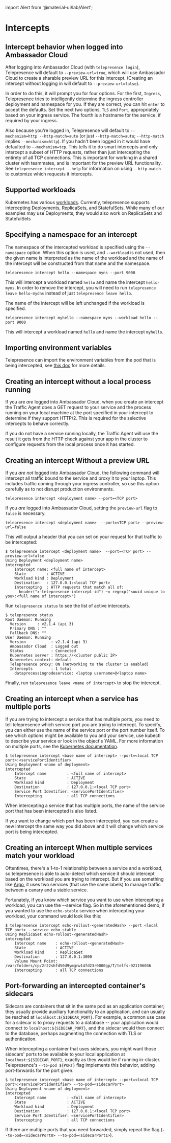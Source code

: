 import Alert from '@material-ui/lab/Alert';

# Intercepts

## Intercept behavior when logged into Ambassador Cloud

After logging into Ambassador Cloud (with `telepresence login`), Telepresence will default to `--preview-url=true`, which will use Ambassador Cloud to create a sharable preview URL for this intercept. (Creating an intercept without logging in will default to `--preview-url=false`).

In order to do this, it will prompt you for four options.  For the first, `Ingress`, Telepresence tries to intelligently determine the ingress controller deployment and namespace for you.  If they are correct, you can hit `enter` to accept the defaults.  Set the next two options, `TLS` and `Port`, appropriately based on your ingress service. The fourth is a hostname for the service, if required by your ingress.

Also because you're logged in, Telepresence will default to `--mechanism=http --http-match=auto` (or just `--http-match=auto`; `--http-match` implies `--mechanism=http`). If you hadn't been logged in it would have defaulted to `--mechanism=tcp`.  This tells it to do smart intercepts and only intercept a subset of HTTP requests, rather than just intercepting the entirety of all TCP connections.  This is important for working in a shared cluster with teammates, and is important for the preview URL functionality.  See `telepresence intercept --help` for information on using `--http-match` to customize which requests it intercepts.

## Supported workloads

Kubernetes has various [workloads](https://kubernetes.io/docs/concepts/workloads/). Currently, telepresence supports intercepting Deployments, ReplicaSets, and StatefulSets.
<Alert severity="info"> While many of our examples may use Deployments, they would also work on ReplicaSets and StatefulSets </Alert>

## Specifying a namespace for an intercept

The namespace of the intercepted workload is specified using the `--namespace` option. When this option is used, and `--workload` is not used, then the given name is interpreted as the name of the workload and the name of the intercept will be constructed from that name and the namespace.

```
telepresence intercept hello --namespace myns --port 9000
```

This will intercept a workload named `hello` and name the intercept
`hello-myns`.  In order to remove the intercept, you will need to run
`telepresence leave hello-mydns` instead of just `telepresence leave
hello`.

The name of the intercept will be left unchanged if the workload is specified.

```
telepresence intercept myhello --namespace myns --workload hello --port 9000
```

This will intercept a workload named `hello` and name the intercept `myhello`.

## Importing environment variables

Telepresence can import the environment variables from the pod that is being intercepted, see [this doc](../environment/) for more details.

## Creating an intercept without a local process running

If you are *are* logged into Ambassador Cloud, when you create an intercept the Traffic
Agent does a GET request to your service and the process running on your local machine
at the port specified in your intercept to determine if they support HTTP/2. This is
required for the selective intercepts to behave correctly.

If you do not have a service running locally, the Traffic Agent will use the result
it gets from the HTTP check against your app in the cluster to configure requests
from the local process once it has started.

## Creating an intercept Without a preview URL

If you *are not* logged into Ambassador Cloud, the following command will intercept all traffic bound to the service and proxy it to your laptop. This includes traffic coming through your ingress controller, so use this option carefully as to not disrupt production environments.

```
telepresence intercept <deployment name> --port=<TCP port>
```

If you *are* logged into Ambassador Cloud, setting the `preview-url` flag to `false` is necessary.

```
telepresence intercept <deployment name>  --port=<TCP port> --preview-url=false
```

This will output a header that you can set on your request for that traffic to be intercepted:

```
$ telepresence intercept <deployment name>  --port=<TCP port> --preview-url=false
Using Deployment <deployment name>
intercepted
    Intercept name: <full name of intercept>
    State         : ACTIVE
    Workload kind : Deployment
    Destination   : 127.0.0.1:<local TCP port>
    Intercepting  : HTTP requests that match all of:
      header("x-telepresence-intercept-id") ~= regexp("<uuid unique to you>:<full name of intercept>")
```

Run `telepresence status` to see the list of active intercepts.

```
$ telepresence status
Root Daemon: Running
  Version     : v2.1.4 (api 3)
  Primary DNS : ""
  Fallback DNS: ""
User Daemon: Running
  Version           : v2.1.4 (api 3)
  Ambassador Cloud  : Logged out
  Status            : Connected
  Kubernetes server : https://<cluster public IP>
  Kubernetes context: default
  Telepresence proxy: ON (networking to the cluster is enabled)
  Intercepts        : 1 total
    dataprocessingnodeservice: <laptop username>@<laptop name>
```

Finally, run `telepresence leave <name of intercept>` to stop the intercept.

## Creating an intercept when a service has multiple ports

If you are trying to intercept a service that has multiple ports, you need to tell telepresence which service port you are trying to intercept. To specify, you can either use the name of the service port or the port number itself. To see which options might be available to you and your service, use kubectl to describe your service or look in the object's YAML. For more information on multiple ports, see the [Kubernetes documentation](https://kubernetes.io/docs/concepts/services-networking/service/#multi-port-services).

```
$ telepresence intercept <base name of intercept> --port=<local TCP port>:<servicePortIdentifier>
Using Deployment <name of deployment>
intercepted
    Intercept name         : <full name of intercept>
    State                  : ACTIVE
    Workload kind          : Deployment
    Destination            : 127.0.0.1:<local TCP port>
    Service Port Identifier: <servicePortIdentifier>
    Intercepting           : all TCP connections
```

When intercepting a service that has multiple ports, the name of the service port that has been intercepted is also listed.

If you want to change which port has been intercepted, you can create a new intercept the same way you did above and it will change which service port is being intercepted.

## Creating an intercept When multiple services match your workload

Oftentimes, there's a 1-to-1 relationship between a service and a workload, so telepresence is able to auto-detect which service it should intercept based on the workload you are trying to intercept.  But if you use something like [Argo](https://www.getambassador.io/docs/argo/latest/), it uses two services (that use the same labels) to manage traffic between a canary and a stable service.

Fortunately, if you know which service you want to use when intercepting a workload, you can use the --service flag.  So in the aforementioned demo, if you wanted to use the `echo-stable` service when intercepting your workload, your command would look like this:
```
$ telepresence intercept echo-rollout-<generatedHash> --port <local TCP port> --service echo-stable
Using ReplicaSet echo-rollout-<generatedHash>
intercepted
    Intercept name    : echo-rollout-<generatedHash>
    State             : ACTIVE
    Workload kind     : ReplicaSet
    Destination       : 127.0.0.1:3000
    Volume Mount Point: /var/folders/cp/2r22shfd50d9ymgrw14fd23r0000gp/T/telfs-921196036
    Intercepting      : all TCP connections
```

## Port-forwarding an intercepted container's sidecars

Sidecars are containers that sit in the same pod as an application container; they usually provide auxiliary functionality to an application, and can usually be reached at `localhost:${SIDECAR_PORT}`.
For example, a common use case for a sidecar is to proxy requests to a database -- your application would connect to `localhost:${SIDECAR_PORT}`, and the sidecar would then connect to the database, perhaps augmenting the connection with TLS or authentication.

When intercepting a container that uses sidecars, you might want those sidecars' ports to be available to your local application at `localhost:${SIDECAR_PORT}`, exactly as they would be if running in-cluster.
Telepresence's `--to-pod ${PORT}` flag implements this behavior, adding port-forwards for the port given.

```
$ telepresence intercept <base name of intercept> --port=<local TCP port>:<servicePortIdentifier> --to-pod=<sidecarPort>
Using Deployment <name of deployment>
intercepted
    Intercept name         : <full name of intercept>
    State                  : ACTIVE
    Workload kind          : Deployment
    Destination            : 127.0.0.1:<local TCP port>
    Service Port Identifier: <servicePortIdentifier>
    Intercepting           : all TCP connections
```

If there are multiple ports that you need forwarded, simply repeat the flag (`--to-pod=<sidecarPort0> --to-pod=<sidecarPort1>`).
